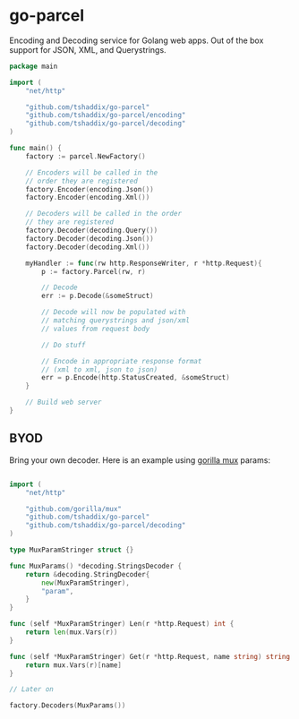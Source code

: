 go-parcel
=========

Encoding and Decoding service for Golang web apps. Out of the box support for JSON, XML, and Querystrings.

```go
package main

import (
	"net/http"

	"github.com/tshaddix/go-parcel"
	"github.com/tshaddix/go-parcel/encoding"
	"github.com/tshaddix/go-parcel/decoding"
)

func main() {
	factory := parcel.NewFactory()

	// Encoders will be called in the
	// order they are registered
	factory.Encoder(encoding.Json())
	factory.Encoder(encoding.Xml())

	// Decoders will be called in the order
	// they are registered
	factory.Decoder(decoding.Query())
	factory.Decoder(decoding.Json())
	factory.Decoder(decoding.Xml())

	myHandler := func(rw http.ResponseWriter, r *http.Request){
		p := factory.Parcel(rw, r)

		// Decode
		err := p.Decode(&someStruct)

		// Decode will now be populated with
		// matching querystrings and json/xml
		// values from request body

		// Do stuff

		// Encode in appropriate response format
		// (xml to xml, json to json)
		err = p.Encode(http.StatusCreated, &someStruct)
	}

	// Build web server
}
```

## BYOD

Bring your own decoder. Here is an example using [gorilla mux](https://github.com/gorilla/mux) params:

```go

import (
	"net/http"

	"github.com/gorilla/mux"
	"github.com/tshaddix/go-parcel"
	"github.com/tshaddix/go-parcel/decoding"
)

type MuxParamStringer struct {}

func MuxParams() *decoding.StringsDecoder {
	return &decoding.StringDecoder{
		new(MuxParamStringer),
		"param",
	}
}

func (self *MuxParamStringer) Len(r *http.Request) int {
	return len(mux.Vars(r))
}

func (self *MuxParamStringer) Get(r *http.Request, name string) string {
	return mux.Vars(r)[name]
}

// Later on

factory.Decoders(MuxParams())

```